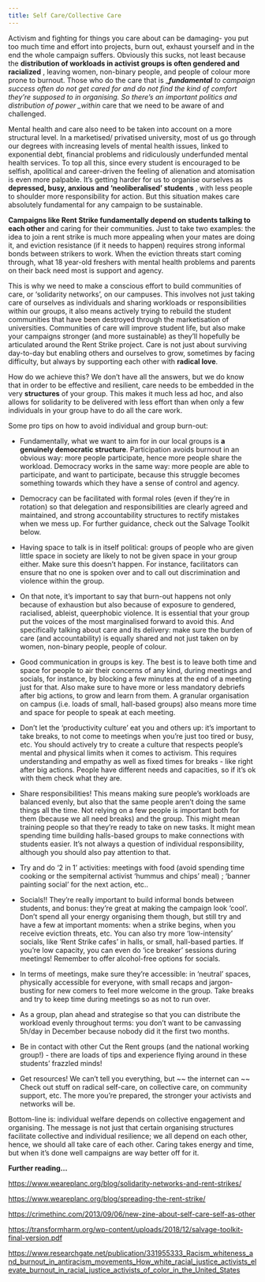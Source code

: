 ```yaml
---
title: Self Care/Collective Care
---
```


Activism and fighting for things you care about can be damaging- you put too much time and effort into projects, burn out, exhaust yourself and in the end the whole campaign suffers. Obviously this sucks, not least because the **distribution of workloads in activist groups is often gendered and racialized** , leaving women, non-binary people, and people of colour more prone to burnout. Those who do the care that is \__**fundamental** to campaign success often do not get cared for and do not find the kind of comfort they’re supposed to in organising. So there’s an important politics and distribution of power \_within_ care that we need to be aware of and challenged.

Mental health and care also need to be taken into account on a more structural level. In a marketised/ privatised university, most of us go through our degrees with increasing levels of mental health issues, linked to exponential debt, financial problems and ridiculously underfunded mental health services. To top all this, since every student is encouraged to be selfish, apolitical and career-driven the feeling of alienation and atomisation is even more palpable. It’s getting harder for us to organise ourselves as **depressed, busy, anxious and ‘neoliberalised’ students** , with less people to shoulder more responsibility for action. But this situation makes care absolutely fundamental for any campaign to be sustainable.

**Campaigns like Rent Strike fundamentally depend on students talking to each other** and caring for their communities. Just to take two examples: the idea to join a rent strike is much more appealing when your mates are doing it, and eviction resistance (if it needs to happen) requires strong informal bonds between strikers to work. When the eviction threats start coming through, what 18 year-old freshers with mental health problems and parents on their back need most is support and agency.

This is why we need to make a conscious effort to build communities of care, or ‘solidarity networks’, on our campuses. This involves not just taking care of ourselves as individuals and sharing workloads or responsibilities within our groups, it also means actively trying to rebuild the student communities that have been destroyed through the marketisation of universities. Communities of care will improve student life, but also make your campaigns stronger (and more sustainable) as they’ll hopefully be articulated around the Rent Strike project. Care is not just about surviving day-to-day but enabling others and ourselves to grow, sometimes by facing difficulty, but always by supporting each other with **radical love**.

How do we achieve this? We don’t have all the answers, but we do know that in order to be effective and resilient, care needs to be embedded in the very **structures** of your group. This makes it much less ad hoc, and also allows for solidarity to be delivered with less effort than when only a few individuals in your group have to do all the care work.

Some pro tips on how to avoid individual and group burn-out:

- Fundamentally, what we want to aim for in our local groups is **a genuinely democratic structure**. Participation avoids burnout in an obvious way: more people participate, hence more people share the workload. Democracy works in the same way: more people are able to participate, and want to participate, because this struggle becomes something towards which they have a sense of control and agency.

- Democracy can be facilitated with formal roles (even if they’re in rotation) so that delegation and responsibilities are clearly agreed and maintained, and strong accountability structures to rectify mistakes when we mess up. For further guidance, check out the Salvage Toolkit below.

- Having space to talk is in itself political: groups of people who are given little space in society are likely to not be given space in your group either. Make sure this doesn’t happen. For instance, facilitators can ensure that no one is spoken over and to call out discrimination and violence within the group.

- On that note, it’s important to say that burn-out happens not only because of exhaustion but also because of exposure to gendered, racialised, ableist, queerphobic violence. It is essential that your group put the voices of the most marginalised forward to avoid this. And specifically talking about care and its delivery: make sure the burden of care (and accountability) is equally shared and not just taken on by women, non-binary people, people of colour.

- Good communication in groups is key. The best is to leave both time and space for people to air their concerns of any kind, during meetings and socials, for instance, by blocking a few minutes at the end of a meeting just for that. Also make sure to have more or less mandatory debriefs after big actions, to grow and learn from them. A granular organisation on campus (i.e. loads of small, hall-based groups) also means more time and space for people to speak at each meeting.

- Don’t let the ‘productivity culture’ eat you and others up: it’s important to take breaks, to not come to meetings when you’re just too tired or busy, etc. You should actively try to create a culture that respects people’s mental and physical limits when it comes to activism. This requires understanding and empathy as well as fixed times for breaks - like right after big actions. People have different needs and capacities, so if it’s ok with them check what they are.

- Share responsibilities! This means making sure people’s workloads are balanced evenly, but also that the same people aren’t doing the same things all the time. Not relying on a few people is important both for them (because we all need breaks) and the group. This might mean training people so that they’re ready to take on new tasks. It might mean spending time building halls-based groups to make connections with students easier. It’s not always a question of individual responsibility, although you should also pay attention to that.

- Try and do ‘2 in 1’ activities: meetings with food (avoid spending time cooking or the sempiternal activist ‘hummus and chips’ meal) ; ‘banner painting social’ for the next action, etc..

- Socials!! They’re really important to build informal bonds between students, and bonus: they’re great at making the campaign look ‘cool’. Don’t spend all your energy organising them though, but still try and have a few at important moments: when a strike begins, when you receive eviction threats, etc. You can also try more ‘low-intensity’ socials, like ‘Rent Strike cafes’ in halls, or small, hall-based parties. If you’re low capacity, you can even do ‘ice breaker’ sessions during meetings! Remember to offer alcohol-free options for socials.

- In terms of meetings, make sure they’re accessible: in ‘neutral’ spaces, physically accessible for everyone, with small recaps and jargon-busting for new comers to feel more welcome in the group. Take breaks and try to keep time during meetings so as not to run over.

- As a group, plan ahead and strategise so that you can distribute the workload evenly throughout terms: you don’t want to be canvassing 5h/day in December because nobody did it the first two months.

- Be in contact with other Cut the Rent groups (and the national working group!) - there are loads of tips and experience flying around in these students’ frazzled minds!

- Get resources! We can’t tell you everything, but ~~ the internet can ~~ Check out stuff on radical self-care, on collective care, on community support, etc. The more you’re prepared, the stronger your activists and networks will be.

Bottom-line is: individual welfare depends on collective engagement and organising. The message is not just that certain organising structures facilitate collective and individual resilience; we all depend on each other, hence, we should all take care of each other. Caring takes energy and time, but when it’s done well campaigns are way better off for it.

**Further reading...**

https://www.weareplanc.org/blog/solidarity-networks-and-rent-strikes/

https://www.weareplanc.org/blog/spreading-the-rent-strike/

https://crimethinc.com/2013/09/06/new-zine-about-self-care-self-as-other

https://transformharm.org/wp-content/uploads/2018/12/salvage-toolkit-final-version.pdf

https://www.researchgate.net/publication/331955333_Racism_whiteness_and_burnout_in_antiracism_movements_How_white_racial_justice_activists_elevate_burnout_in_racial_justice_activists_of_color_in_the_United_States
